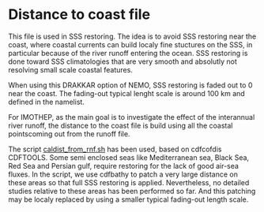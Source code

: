 # Distance to coast file
This file is used in SSS restoring. The idea is to avoid SSS restoring near the coast, where coastal
currents can build localy fine stuctures on the SSS, in particular because of the river runoff entering
the ocean. SSS restoring is done toward SSS climatologies that are very smooth and absolutly not 
resolving small scale coastal features.  

When using this DRAKKAR option of NEMO, SSS restoring is faded out to 0 near the coast. The fading-out 
typical lenght scale is around 100 km and defined in the namelist.

For IMOTHEP, as the main goal is to investigate the effect of the interannual river runoff, the 
distance to the coast file is build using all the coastal pointscoming out from the runoff file.

The script [caldist_from_rnf.sh](./caldist_from_rnf.sh) has been used, based on cdfcofdis CDFTOOLS. 
Some semi enclosed seas like Mediterranean sea, Black Sea, Red Sea and Persian gulf, require restoring
for the lack of good air-sea fluxes.  In the script, we use cdfbathy to patch  a very large distance 
on these areas so that full SSS restoring is applied. Nevertheless, no detailed studies relative 
to these areas has been performed so far. And this patching may be localy replaced by using a smaller
typical fading-out length scale.

